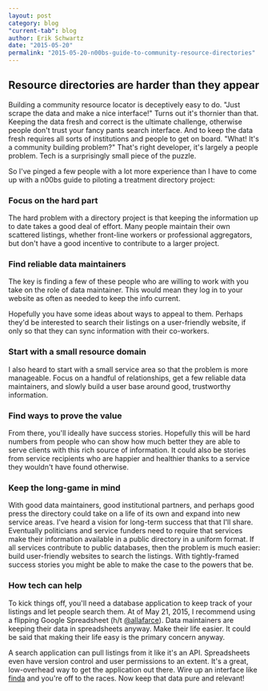 ```yaml
---
layout: post
category: blog
"current-tab": blog
author: Erik Schwartz
date: "2015-05-20"
permalink: "2015-05-20-n00bs-guide-to-community-resource-directories"
---
```


## Resource directories are harder than they appear

Building a community resource locator is deceptively easy to do. "Just scrape the data and make a nice interface!" Turns out it's thornier than that. Keeping the data fresh and correct is the ultimate challenge, otherwise people don't trust your fancy pants search interface. And to keep the data fresh requires all sorts of institutions and people to get on board. "What! It's a community building problem?" That's right developer, it's largely a people problem. Tech is a surprisingly small piece of the puzzle.

So I've pinged a few people with a lot more experience than I have to come up with a n00bs guide to piloting a treatment directory project:

### Focus on the hard part

The hard problem with a directory project is that keeping the information up to date takes a good deal of effort. Many people maintain their own scattered listings, whether front-line workers or professional aggregators, but don't have a good incentive to contribute to a larger project.

### Find reliable data maintainers

The key is finding a few of these people who are willing to work with you take on the role of data maintainer. This would mean they log in to your website as often as needed to keep the info current.

Hopefully you have some ideas about ways to appeal to them. Perhaps they'd be interested to search their listings on a user-friendly website, if only so that they can sync information with their co-workers.

### Start with a small resource domain

I also heard to start with a small service area so that the problem is more manageable. Focus on a handful of relationships, get a few reliable data maintainers, and slowly build a user base around good, trustworthy information.

### Find ways to prove the value

From there, you'll ideally have success stories. Hopefully this will be hard numbers from people who can show how much better they are able to serve clients with this rich source of information. It could also be stories from service recipients who are happier and healthier thanks to a service they wouldn't have found otherwise.

### Keep the long-game in mind

With good data maintainers, good institutional partners, and perhaps good press the directory could take on a life of its own and expand into new service areas. I've heard a vision for long-term success that that I'll share. Eventually politicians and service funders need to require that services make their information available in a public directory in a uniform format. If all services contribute to public databases, then the problem is much easier: build user-friendly websites to search the listings. With tightly-framed success stories you might be able to make the case to the powers that be.

### How tech can help

To kick things off, you'll need a database application to keep track of your listings and let people search them. At of May 21, 2015, I recommend using a flipping Google Spreadsheet (h/t [@allafarce](https://twitter.com/allafarce)). Data maintainers are keeping their data in spreadsheets anyway. Make their life easier. It could be said that making their life easy is the primary concern anyway.

A search application can pull listings from it like it's an API. Spreadsheets even have version control and user permissions to an extent. It's a great, low-overhead way to get the application out there. Wire up an interface like [finda](https://github.com/codeforboston/finda) and you're off to the races. Now keep that data pure and relevant!
